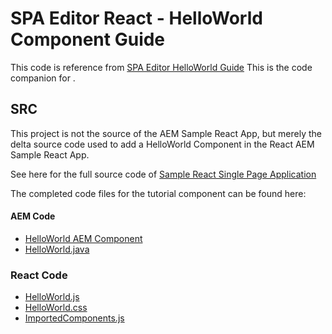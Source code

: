 # SPA Editor React - HelloWorld Component Guide

This code is reference from [SPA Editor HelloWorld Guide](https://github.com/pawan-mittal/aem-core/tree/feature/aem-spa-guide-part2/aemsamplereactapp)
This is the code companion for .

## SRC

This project is not the source of the AEM Sample React App, but merely the delta source code used to add a HelloWorld Component in the React AEM Sample React App.

See here for the full source code of [Sample React Single Page Application](https://github.com/pawan-mittal/aem-core/tree/feature/aem-spa-guide-part2)

The completed code files for the tutorial component can be found here:

#### AEM Code

* [HelloWorld AEM Component](./src/content/helloworld)
* [HelloWorld.java](./src/bundles/commons/HelloWorld.java)

### React Code

* [HelloWorld.js](./src/react-app/components/HelloWorld.js)
* [HelloWorld.css](./src/react-app/components/HelloWorld.css)
* [ImportedComponents.js](./src/react-app/ImportComponents.js)
